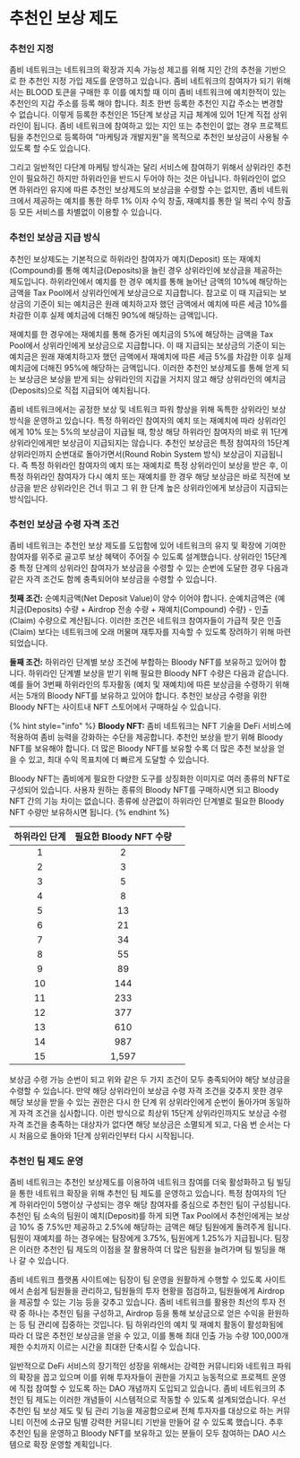 # 추천인 보상 제도

### 추천인 지정&#x20;

좀비 네트워크는 네트워크의 확장과 지속 가능성 제고를 위해 지인 간의 추천을 기반으로 한 추천인 지정 가입 제도를 운영하고 있습니다. 좀비 네트워크의 참여자가 되기 위해서는 BLOOD 토큰을 구매한 후 이를 예치할 때 이미 좀비 네트워크에 예치한적이 있는 추천인의 지갑 주소를 등록 해야 합니다. 최초 한번 등록한 추천인 지갑 주소는 변경할 수 없습니다. 이렇게 등록한 추천인은 15단계 보상금 지급 체계에 있어 1단계 직접 상위라인이 됩니다. 좀비 네트워크에 참여하고 있는 지인 또는 추천인이 없는 경우 프로젝트 팀을 추천인으로 등록하여 "마케팅과 개발지원"을 목적으로 추천인 보상금이 사용될 수 있도록 할 수도 있습니다.

그리고 일반적인 다단계 마케팅 방식과는 달리 서비스에 참여하기 위해서 상위라인 추천인이 필요하긴 하지만 하위라인을 반드시 두어야 하는 것은 아닙니다. 하위라인이 없으면 하위라인 유지에 따른 추천인 보상제도의 보상금을 수령할 수는 없지만, 좀비 네트워크에서 제공하는 예치를 통한 하루 1% 이자 수익 창출, 재예치를 통한 일 복리 수익 창출 등 모든 서비스를 차별없이 이용할 수 있습니다.

### 추천인 보상금 지급 방식

추천인 보상제도는 기본적으로 하위라인 참여자가 예치(Deposit) 또는 재예치(Compound)를 통해 예치금(Deposits)을 늘린 경우 상위라인에 보상금을 제공하는 제도입니다. 하위라인에서 예치를 한 경우 예치를 통해 늘어난 금액의 10%에 해당하는 금액을 Tax Pool에서 상위라인에게 보상금으로 지급합니다. 참고로 이 때 지급되는 보상금의 기준이 되는 예치금은 원래 예치하고자 했던 금액에서 예치에 따른 세금 10%를 차감한 이후 실제 예치금에 더해진 90%에 해당하는 금액입니다. &#x20;

재예치를 한 경우에는 재예치를 통해 증가된 예치금의 5%에 해당하는 금액을 Tax Pool에서 상위라인에게 보상금으로 지급합니다. 이 때 지급되는 보상금의 기준이 되는 예치금은 원래 재예치하고자 했던 금액에서 재예치에 따른 세금 5%를 차감한 이후 실제 예치금에 더해진 95%에 해당하는 금액입니다. 이러한 추천인 보상제도를 통해 얻게 되는 보상금은 보상을 받게 되는 상위라인의 지갑을 거치지 않고 해당 상위라인의 예치금(Deposits)으로 직접 지급되어 예치됩니다.

좀비 네트워크에서는 공정한 보상 및 네트워크 파워 향상을 위해 독특한 상위라인 보상 방식을 운영하고 있습니다. 특정 하위라인 참여자의 예치 또는 재예치에 따라 상위라인에게 10% 또는 5%의 보상금이 지급될 때, 항상 해당 하위라인 참여자의 바로 위 1단계 상위라인에게만 보상금이 지급되지는 않습니다. 추천인 보상금은 특정 참여자의 15단계 상위라인까지 순번대로 돌아가면서(Round Robin System 방식) 보상금이 지급됩니다. 즉 특정 하위라인 참여자의 예치 또는 재예치로 특정 상위라인이 보상을 받은 후, 이 특정 하위라인 참여자가 다시 예치 또는 재예치를 한 경우 해당 보상금은 바로 직전에 보상금을 받은 상위라인은 건너 뛰고 그 위 한 단계 높은 상위라인에게 보상금이 지급되는 방식입니다.

### 추천인 보상금 수령 자격 조건

좀비 네트워크는 추천인 보상 제도를 도입함에 있어 네트워크의 유지 및 확장에 기여한 참여자를 위주로 골고루 보상 혜택이 주어질 수 있도록 설계했습니다. 상위라인 15단계 중 특정 단계의 상위라인 참여자가 보상금을 수령할 수 있는 순번에 도달한 경우 다음과 같은 자격 조건도 함께 충족되어야 보상금을 수령할 수 있습니다.

**첫째 조건:** 순예치금액(Net Deposit Value)이 양수 이어야 합니다. 순예치금액은 {예치금(Deposits) 수량 + Airdrop 전송 수량 + 재예치(Compound) 수량} - 인출(Claim) 수량으로 계산됩니다. 이러한 조건은 네트워크 참여자들이 가급적 잦은 인출(Claim) 보다는 네트워크에 오래 머물며 재투자를 지속할 수 있도록 장려하기 위해 마련되었습니다.

**둘째 조건:** 하위라인 단계별 보상 조건에 부합하는 Bloody NFT를 보유하고 있어야 합니다. 하위라인 단계별 보상을 받기 위해 필요한 Bloody NFT 수량은 다음과 같습니다. 예를 들어 3번째 하위라인의 투자활동 (예치 및 재예치)에 따른 보상금을 수령하기 위해서는 5개의 Bloody NFT를 보유하고 있어야 합니다. 추천인 보상금 수령을 위한 Bloody NFT는 사이트내 NFT 스토어에서 구매하실 수 있습니다.

{% hint style="info" %}
**Bloody NFT:** 좀비 네트워크는 NFT 기술을 DeFi 서비스에 적용하여 좀비 능력을 강화하는 수단을 제공합니다. 추천인 보상을 받기 위해 Bloody NFT를 보유해야 합니다. 더 많은 Bloody NFT를 보유할 수록 더 많은 추천 보상을 얻을 수 있고, 최대 수익 목표치에 더 빠르게 도달할 수 있습니다.&#x20;

Bloody NFT는 좀비에게 필요한 다양한 도구를 상징화한 이미지로 여러 종류의 NFT로 구성되어 있습니다. 사용자 원하는 종류의 Bloody NFT를 구매하시면 되고 Bloody NFT 간의 기능 차이는 없습니다. 종류에 상관없이 하위라인 단계별로 필요한 Bloody NFT 수량만 보유하시면 됩니다.
{% endhint %}

| **하위라인 단계** | **필요한 Bloody NFT 수량** |   |
| :---------: | :-------------------: | - |
|      1      |           2           |   |
|      2      |           3           |   |
|      3      |           5           |   |
|      4      |           8           |   |
|      5      |           13          |   |
|      6      |           21          |   |
|      7      |           34          |   |
|      8      |           55          |   |
|      9      |           89          |   |
|      10     |          144          |   |
|      11     |          233          |   |
|      12     |          377          |   |
|      13     |          610          |   |
|      14     |          987          |   |
|      15     |         1,597         |   |

보상금 수령 가능 순번이 되고 위와 같은 두 가지 조건이 모두 충족되어야 해당 보상금을 수령할 수 있습니다. 만약 해당 상위라인이 보상금 수령 자격 조건을 갖추지 못한 경우 해당 보상을 받을 수 있는 권한은 다시 한 단계 위 상위라인에게 순번이 돌아가며 동일하게 자격 조건을 심사합니다. 이런 방식으로 최상위 15단계 상위라인까지도 보상금 수령 자격 조건을 충족하는 대상자가 없다면 해당 보상금은 소멸되게 되고, 다음 번 순서는 다시 처음으로 돌아와 1단계 상위라인부터 다시 시작됩니다.

### 추천인 팀 제도 운영

좀비 네트워크는 추천인 보상제도를 이용하여 네트워크 참여를 더욱 활성화하고 팀 빌딩을 통한 네트워크 확장을 위해 추천인 팀 제도를 운영하고 있습니다. 특정 참여자의 1단계 하위라인이 5명이상 구성되는 경우 해당 참여자를 중심으로 추천인 팀이 구성됩니다. 추천인 팀 소속의 팀원이 예치(Deposit)를 하게 되면 Tax Pool에서 추천인에게는 보상금 10% 중 7.5%만 제공하고 2.5%에 해당하는 금액은 해당 팀원에게 돌려주게 됩니다.  팀원이 재예치를 하는 경우에는 탐장에게 3.75%, 팀원에게 1.25%가 지급됩니다. 팀장은 이러한 추천인 팀 제도의 이점을 잘 활용하여 더 많은 팀원을 늘려가며 팀 빌딩을 해나 갈 수 있습니다.&#x20;

좀비 네트워크 플랫폼 사이트에는 팀장이 팀 운영을 원활하게 수행할 수 있도록 사이트에서 손쉽게 팀원들을 관리하고, 팀원들의 투자 현황을 점검하고, 팀원들에게 Airdrop을 제공할 수 있는 기능 등을 갖추고 있습니다. 좀비 네트워크를 활용한 최선의 투자 전략 중 하나는 추천인 팀을 구성하고, Airdrop 등을 통해 보상금으로 얻은 수익을 환원하는 등 팀 관리에 집중하는 것입니다. 팀 하위라인의 예치 및 재예치 활동이 활성화됨에 따라 더 많은 추천인 보상금을 얻을 수 있고, 이를 통해 최대 인출 가능 수량 100,000개 제한 수치까지 이르는 시간을 최대한 단축시킬 수 있습니다.

일반적으로 DeFi 서비스의 장기적인 성장을 위해서는 강력한 커뮤니티와 네트워크 파워의 확장을 꼽고 있으며 이를 위해 투자자들이 권한을 가지고 능동적으로 프로젝트 운영에 직접 참여할 수 있도록 하는 DAO 개념까지 도입되고 있습니다. 좀비 네트워크의 추천인 팀 제도는 이러한 개념들이 시스템적으로 작동할 수 있도록 설계되었습니다. 우선 추천인 팀 보상 제도 및 팀 관리 기능을 제공함으로써 전체 투자자를 대상으로 하는 커뮤니티 이전에 소규모 팀별 강력한 커뮤니티 기반을 만들어 갈 수 있도록 했습니다. 추후 추천인 팀을 운영하고 Bloody NFT를 보유하고 있는 분들이 모두 참여하는 DAO 시스템으로 확장 운영할 계획입니다.
